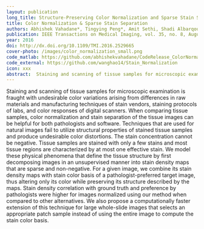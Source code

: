```yaml
---
layout: publication
long_title: Structure-Preserving Color Normalization and Sparse Stain Separation for Histological Images
title: Color Normalization & Sparse Stain Separation
authors: Abhishek Vahadane*, Tingying Peng*, Amit Sethi, Shadi Albarqouni, Lichao Wang, Maximilian Baust, Katja Steiger, Anna Melissa Schlitter, Irene Esposito, and Nassir Navab
publication: IEEE Transactions on Medical Imaging, vol. 35, no. 8, August 2016
year: 2016
doi: http://dx.doi.org/10.1109/TMI.2016.2529665
cover-photo: /images/color_normalization_small.png
code_matlab: https://github.com/abhishekvahadane/CodeRelease_ColorNormalization
code_external: https://github.com/wanghao14/Stain_Normalization
icon: xxx
abstract:  Staining and scanning of tissue samples for microscopic examination is fraught with undesirable color variations arising from differences in raw materials and manufacturing techniques of stain vendors, staining protocols of labs, and color responses of digital scanners. When comparing tissue samples, color normalization and stain separation of the tissue images can be helpful for both pathologists and software. Techniques that are used for natural images fail to utilize structural properties of stained tissue samples and produce undesirable color distortions. The stain concentration cannot be negative. Tissue samples are stained with only a few stains and most tissue regions are characterized by at most one effective stain. We model these physical phenomena that define the tissue structure by first decomposing images in an unsupervised manner into stain density maps that are sparse and non-negative. For a given image, we combine its stain density maps with stain color basis of a pathologist-preferred target image, thus altering only its color while preserving its structure described by the maps. Stain density correlation with ground truth and preference by pathologists were higher for images normalized using our method when compared to other alternatives. We also propose a computationally faster extension of this technique for large whole-slide images that selects an appropriate patch sample instead of using the entire image to compute the stain color basis.
---
```


Staining and scanning of tissue samples for microscopic examination is fraught with undesirable color variations arising from differences in raw materials and manufacturing techniques of stain vendors, staining protocols of labs, and color responses of digital scanners. When comparing tissue samples, color normalization and stain separation of the tissue images can be helpful for both pathologists and software. Techniques that are used for natural images fail to utilize structural properties of stained tissue samples and produce undesirable color distortions. The stain concentration cannot be negative. Tissue samples are stained with only a few stains and most tissue regions are characterized by at most one effective stain. We model these physical phenomena that define the tissue structure by first decomposing images in an unsupervised manner into stain density maps that are sparse and non-negative. For a given image, we combine its stain density maps with stain color basis of a pathologist-preferred target image, thus altering only its color while preserving its structure described by the maps. Stain density correlation with ground truth and preference by pathologists were higher for images normalized using our method when compared to other alternatives. We also propose a computationally faster extension of this technique for large whole-slide images that selects an appropriate patch sample instead of using the entire image to compute the stain color basis.